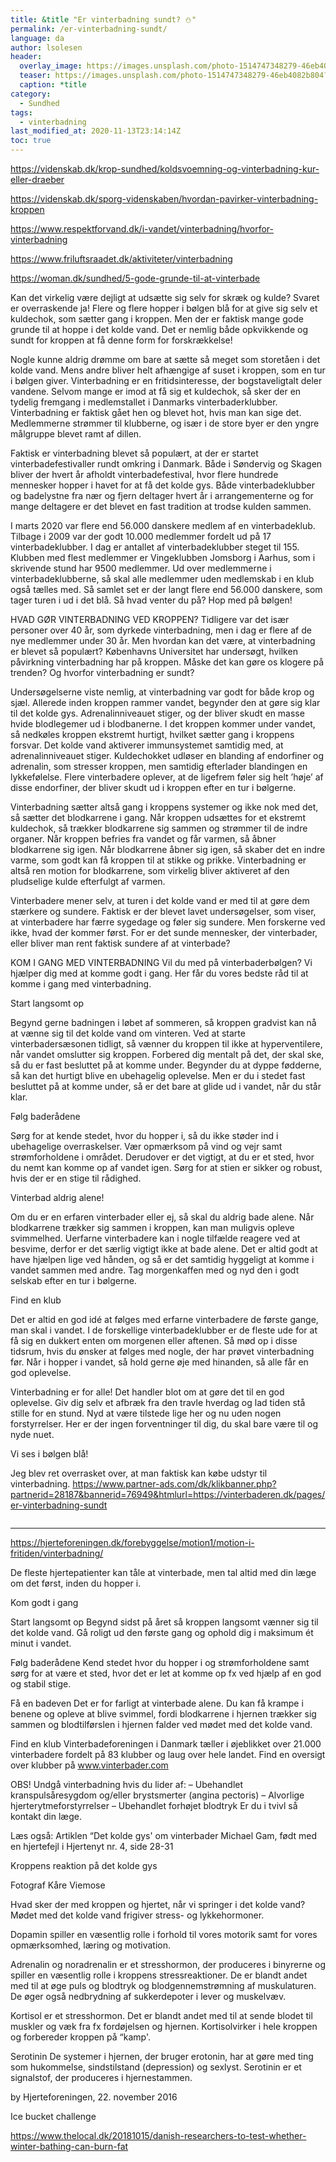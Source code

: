 ```yaml
---
title: &title "Er vinterbadning sundt? ⛄"
permalink: /er-vinterbadning-sundt/
language: da
author: lsolesen
header:
  overlay_image: https://images.unsplash.com/photo-1514747348279-46eb4082b804?ixid=MXwxMjA3fDB8MHxwaG90by1wYWdlfHx8fGVufDB8fHw%3D&ixlib=rb-1.2.1&auto=format&fit=crop&w=1949&q=80
  teaser: https://images.unsplash.com/photo-1514747348279-46eb4082b804?ixid=MXwxMjA3fDB8MHxwaG90by1wYWdlfHx8fGVufDB8fHw%3D&ixlib=rb-1.2.1&auto=format&fit=crop&w=400&q=80
  caption: *title
category:
  - Sundhed
tags:
  - vinterbadning
last_modified_at: 2020-11-13T23:14:14Z
toc: true
---
```


https://videnskab.dk/krop-sundhed/koldsvoemning-og-vinterbadning-kur-eller-draeber

https://videnskab.dk/sporg-videnskaben/hvordan-pavirker-vinterbadning-kroppen

https://www.respektforvand.dk/i-vandet/vinterbadning/hvorfor-vinterbadning

https://www.friluftsraadet.dk/aktiviteter/vinterbadning

https://woman.dk/sundhed/5-gode-grunde-til-at-vinterbade



Kan det virkelig være dejligt at udsætte sig selv for skræk og kulde? Svaret er overraskende ja! Flere og flere hopper i bølgen blå for at give sig selv et kuldechok, som sætter gang i kroppen. Men der er faktisk mange gode grunde til at hoppe i det kolde vand. Det er nemlig både opkvikkende og sundt for kroppen at få denne form for forskrækkelse!

Nogle kunne aldrig drømme om bare at sætte så meget som storetåen i det kolde vand. Mens andre bliver helt afhængige af suset i kroppen, som en tur i bølgen giver. Vinterbadning er en fritidsinteresse, der bogstaveligtalt deler vandene. Selvom mange er imod at få sig et kuldechok, så sker der en tydelig fremgang i medlemstallet i Danmarks vinterbaderklubber. Vinterbadning er faktisk gået hen og blevet hot, hvis man kan sige det. Medlemmerne strømmer til klubberne, og især i de store byer er den yngre målgruppe blevet ramt af dillen.

Faktisk er vinterbadning blevet så populært, at der er startet vinterbadefestivaller rundt omkring i Danmark. Både i Søndervig og Skagen bliver der hvert år afholdt vinterbadefestival, hvor flere hundrede mennesker hopper i havet for at få det kolde gys. Både vinterbadeklubber og badelystne fra nær og fjern deltager hvert år i arrangementerne og for mange deltagere er det blevet en fast tradition at trodse kulden sammen.

I marts 2020 var flere end 56.000 danskere medlem af en vinterbadeklub. Tilbage i 2009 var der godt 10.000 medlemmer fordelt ud på 17 vinterbadeklubber. I dag er antallet af vinterbadeklubber steget til 155. Klubben med flest medlemmer er Vingeklubben Jomsborg i Aarhus, som i skrivende stund har 9500 medlemmer. Ud over medlemmerne i vinterbadeklubberne, så skal alle medlemmer uden medlemskab i en klub også tælles med. Så samlet set er der langt flere end 56.000 danskere, som tager turen i ud i det blå. Så hvad venter du på? Hop med på bølgen!

HVAD GØR VINTERBADNING VED KROPPEN?
Tidligere var det især personer over 40 år, som dyrkede vinterbadning, men i dag er flere af de nye medlemmer under 30 år. Men hvordan kan det være, at vinterbadning er blevet så populært? Københavns Universitet har undersøgt, hvilken påvirkning vinterbadning har på kroppen. Måske det kan gøre os klogere på trenden? Og hvorfor vinterbadning er sundt?

Undersøgelserne viste nemlig, at vinterbadning var godt for både krop og sjæl. Allerede inden kroppen rammer vandet, begynder den at gøre sig klar til det kolde gys. Adrenalinniveauet stiger, og der bliver skudt en masse hvide blodlegemer ud i blodbanerne. I det kroppen kommer under vandet, så nedkøles kroppen ekstremt hurtigt, hvilket sætter gang i kroppens forsvar. Det kolde vand aktiverer immunsystemet samtidig med, at adrenalinniveauet stiger. Kuldechokket udløser en blanding af endorfiner og adrenalin, som stresser kroppen, men samtidig efterlader blandingen en lykkefølelse. Flere vinterbadere oplever, at de ligefrem føler sig helt ’høje’ af disse endorfiner, der bliver skudt ud i kroppen efter en tur i bølgerne.

Vinterbadning sætter altså gang i kroppens systemer og ikke nok med det, så sætter det blodkarrene i gang. Når kroppen udsættes for et ekstremt kuldechok, så trækker blodkarrene sig sammen og strømmer til de indre organer. Når kroppen befries fra vandet og får varmen, så åbner blodkarrene sig igen. Når blodkarrene åbner sig igen, så skaber det en indre varme, som godt kan få kroppen til at stikke og prikke. Vinterbadning er altså ren motion for blodkarrene, som virkelig bliver aktiveret af den pludselige kulde efterfulgt af varmen.

Vinterbadere mener selv, at turen i det kolde vand er med til at gøre dem stærkere og sundere. Faktisk er der blevet lavet undersøgelser, som viser, at vinterbadere har færre sygedage og føler sig sundere. Men forskerne ved ikke, hvad der kommer først. For er det sunde mennesker, der vinterbader, eller bliver man rent faktisk sundere af at vinterbade?

KOM I GANG MED VINTERBADNING
Vil du med på vinterbaderbølgen? Vi hjælper dig med at komme godt i gang. Her får du vores bedste råd til at komme i gang med vinterbadning.

Start langsomt op

Begynd gerne badningen i løbet af sommeren, så kroppen gradvist kan nå at vænne sig til det kolde vand om vinteren. Ved at starte vinterbadersæsonen tidligt, så vænner du kroppen til ikke at hyperventilere, når vandet omslutter sig kroppen. Forbered dig mentalt på det, der skal ske, så du er fast besluttet på at komme under. Begynder du at dyppe fødderne, så kan det hurtigt blive en ubehagelig oplevelse. Men er du i stedet fast besluttet på at komme under, så er det bare at glide ud i vandet, når du står klar.

Følg baderådene

Sørg for at kende stedet, hvor du hopper i, så du ikke støder ind i ubehagelige overraskelser. Vær opmærksom på vind og vejr samt strømforholdene i området. Derudover er det vigtigt, at du er et sted, hvor du nemt kan komme op af vandet igen. Sørg for at stien er sikker og robust, hvis der er en stige til rådighed.

Vinterbad aldrig alene!

Om du er en erfaren vinterbader eller ej, så skal du aldrig bade alene. Når blodkarrene trækker sig sammen i kroppen, kan man muligvis opleve svimmelhed. Uerfarne vinterbadere kan i nogle tilfælde reagere ved at besvime, derfor er det særlig vigtigt ikke at bade alene. Det er altid godt at have hjælpen lige ved hånden, og så er det samtidig hyggeligt at komme i vandet sammen med andre. Tag morgenkaffen med og nyd den i godt selskab efter en tur i bølgerne.

Find en klub

Det er altid en god idé at følges med erfarne vinterbadere de første gange, man skal i vandet. I de forskellige vinterbadeklubber er de fleste ude for at få sig en dukkert enten om morgenen eller aftenen. Så mød op i disse tidsrum, hvis du ønsker at følges med nogle, der har prøvet vinterbadning før. Når i hopper i vandet, så hold gerne øje med hinanden, så alle får en god oplevelse.  

Vinterbadning er for alle! Det handler blot om at gøre det til en god oplevelse. Giv dig selv et afbræk fra den travle hverdag og lad tiden stå stille for en stund. Nyd at være tilstede lige her og nu uden nogen forstyrrelser. Her er der ingen forventninger til dig, du skal bare være til og nyde nuet.

Vi ses i bølgen blå!

Jeg blev ret overrasket over, at man faktisk kan købe udstyr til vinterbadning. 
https://www.partner-ads.com/dk/klikbanner.php?partnerid=28187&bannerid=76949&htmlurl=https://vinterbaderen.dk/pages/er-vinterbadning-sundt

<a href="https://www.partner-ads.com/dk/klikbanner.php?partnerid=28187&bannerid=76944" target="_blank" rel="nofollow noopener"><img src="https://www.partner-ads.com/dk/visbanner.php?partnerid=28187&bannerid=76944" border="0" alt=""></a>


***

https://hjerteforeningen.dk/forebyggelse/motion1/motion-i-fritiden/vinterbadning/

De fleste hjertepatienter kan tåle at vinterbade, men tal altid med din læge om det først, inden du hopper i.

Kom godt i gang

Start langsomt op
Begynd sidst på året så kroppen langsomt vænner sig til det kolde vand. Gå roligt ud den første gang og ophold dig i maksimum ét minut i vandet.

Følg baderådene
Kend stedet hvor du hopper i og strømforholdene samt sørg for at være et sted, hvor det er let at komme op fx ved hjælp af en god og stabil stige.

Få en badeven
Det er for farligt at vinterbade alene. Du kan få krampe i benene og opleve at blive svimmel, fordi blodkarrene i hjernen trækker sig sammen og blodtilførslen i hjernen falder ved mødet med det kolde vand.

Find en klub
Vinterbadeforeningen i Danmark tæller i øjeblikket over 21.000 vinterbadere fordelt på 83 klubber og laug over hele landet. Find en oversigt over klubber på www.vinterbader.com

OBS!
Undgå vinterbadning hvis du lider af:
– Ubehandlet kranspulsåresygdom og/eller brystsmerter (angina pectoris)
– Alvorlige hjerterytmeforstyrrelser
– Ubehandlet forhøjet blodtryk
Er du i tvivl så kontakt din læge.

Læs også:
Artiklen “Det kolde gys' om vinterbader Michael Gam, født med en hjertefejl i Hjertenyt nr. 4, side 28-31

Kroppens reaktion på det kolde gys


Fotograf Kåre Viemose

Hvad sker der med kroppen og hjertet, når vi springer i det kolde vand?
Mødet med det kolde vand frigiver stress- og lykkehormoner.

Dopamin 
spiller en væsentlig rolle i forhold til vores motorik samt for vores opmærksomhed, læring og motivation.

Adrenalin og noradrenalin
er et stresshormon, der produceres i binyrerne og spiller en væsentlig rolle i kroppens stressreaktioner. De er blandt andet med til at øge puls og blodtryk og blodgennemstrømning af muskulaturen. De øger også nedbrydning af sukkerdepoter i lever og muskelvæv.

Kortisol 
er et stresshormon. Det er blandt andet med til at sende blodet til muskler og væk fra fx fordøjelsen og hjernen. Kortisolvirker i hele kroppen og forbereder kroppen på “kamp'.

Serotinin
De systemer i hjernen, der bruger erotonin, har at gøre med ting som hukommelse, sindstilstand (depression) og sexlyst. Serotinin er et signalstof, der produceres i hjernestammen.

by Hjerteforeningen, 22. november 2016




Ice bucket challenge



https://www.thelocal.dk/20181015/danish-researchers-to-test-whether-winter-bathing-can-burn-fat